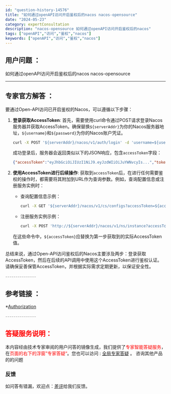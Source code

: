 ```yaml
---
id: "question-history-14576"
title: "如何通过openAPI访问开启鉴权后的nacos nacos-opensource"
date: "2024-05-23"
category: expertConsultation
description: "nacos-opensource 如何通过openAPI访问开启鉴权后的nacos"
tags: ["openAPI","访问","鉴权","nacos"]
keywords: ["openAPI","访问","鉴权","nacos"]
---
```


## 用户问题 ： 
 如何通过openAPI访问开启鉴权后的nacos nacos-opensource 

---------------
## 专家官方解答 ：

要通过Open-API访问已开启鉴权的Nacos，可以遵循以下步骤：

1. **登录获取AccessToken**:
   首先，需要使用curl命令通过POST请求登录Nacos服务器并获取AccessToken。确保替换`${serverAddr}`为你的Nacos服务器地址，`${username}`和`${password}`为你的Nacos账户凭证。

   ```bash
   curl -X POST '${serverAddr}/nacos/v1/auth/login' -d 'username=${username}&password=${password}'
   ```
   成功登录后，服务器会返回类似以下的JSON响应，包含`accessToken`字段：

   ```json
   {"accessToken":"eyJhbGciOiJIUzI1NiJ9.eyJzdWIiOiJuYWNvcyIs...","tokenTtl":18000,"globalAdmin":true}
   ```

2. **使用AccessToken进行后续操作**:
   获取到`accessToken`后，在进行任何需要鉴权的操作时，都需要将其附加到URL作为查询参数。例如，查询配置信息或注册服务实例时：

   - 查询配置信息示例：
     ```bash
     curl -X GET '${serverAddr}/nacos/v1/cs/configs?accessToken=${accessToken}&dataId=nacos.example.1&group=nacos_group'
     ```

   - 注册服务实例示例：
     ```bash
     curl -X POST 'http://${serverAddr}/nacos/v1/ns/instance?accessToken=${accessToken}&port=8848&healthy=true&ip=11.11.11.11&weight=1.0&serviceName=nacos.test.3&encoding=GBK&namespaceId=n1'
     ```

   在这些命令中，`${accessToken}`应替换为第一步获取到的实际AccessToken值。

总结来说，通过Open-API访问鉴权后的Nacos主要涉及两步：登录获取AccessToken，然后在后续的API调用中使用这个AccessToken进行鉴权认证。请确保妥善保管AccessToken，并根据实际需求定期更新，以保证安全性。


<font color="#949494">---------------</font> 


## 参考链接 ：

*[Authorization](https://nacos.io/docs/latest/guide/user/auth)


 <font color="#949494">---------------</font> 
 


## <font color="#FF0000">答疑服务说明：</font> 

本内容经由技术专家审阅的用户问答的镜像生成，我们提供了<font color="#FF0000">专家智能答疑服务</font>，在<font color="#FF0000">页面的右下的浮窗”专家答疑“</font>。您也可以访问 : [全局专家答疑](https://opensource.alibaba.com/chatBot) 。 咨询其他产品的的问题

### 反馈
如问答有错漏，欢迎点：[差评](https://ai.nacos.io/user/feedbackByEnhancerGradePOJOID?enhancerGradePOJOId=14577)给我们反馈。
